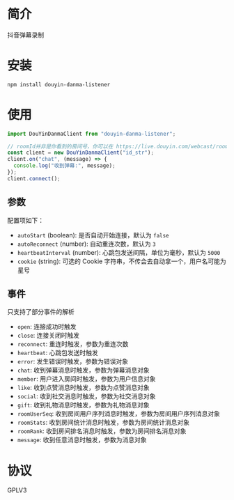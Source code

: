 # 简介

抖音弹幕录制

# 安装

```sh
npm install douyin-danma-listener
```

# 使用

```javascript
import DouYinDanmaClient from "douyin-danma-listener";

// roomId并非是你看到的房间号，你可以在 https://live.douyin.com/webcast/room/web/enter/ 中找到id_str参数
const client = new DouYinDanmaClient("id_str");
client.on("chat", (message) => {
  console.log("收到弹幕:", message);
});
client.connect();
```

## 参数

配置项如下：

- `autoStart` (boolean): 是否自动开始连接，默认为 `false`
- `autoReconnect` (number): 自动重连次数，默认为 `3`
- `heartbeatInterval` (number): 心跳包发送间隔，单位为毫秒，默认为 `5000`
- `cookie` (string): 可选的 Cookie 字符串，不传会去自动拿一个，用户名可能为星号

## 事件

只支持了部分事件的解析

- `open`: 连接成功时触发
- `close`: 连接关闭时触发
- `reconnect`: 重连时触发，参数为重连次数
- `heartbeat`: 心跳包发送时触发
- `error`: 发生错误时触发，参数为错误对象
- `chat`: 收到弹幕消息时触发，参数为弹幕消息对象
- `member`: 用户进入房间时触发，参数为用户信息对象
- `like`: 收到点赞消息时触发，参数为点赞消息对象
- `social`: 收到社交消息时触发，参数为社交消息对象
- `gift`: 收到礼物消息时触发，参数为礼物消息对象
- `roomUserSeq`: 收到房间用户序列消息时触发，参数为房间用户序列消息对象
- `roomStats`: 收到房间统计消息时触发，参数为房间统计消息对象
- `roomRank`: 收到房间排名消息时触发，参数为房间排名消息对象
- `message`: 收到任意消息时触发，参数为消息对象

# 协议

GPLV3
